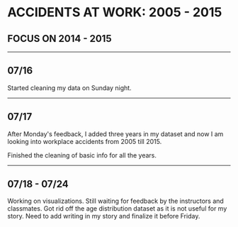 # ACCIDENTS AT WORK: 2005 - 2015
## FOCUS ON 2014 - 2015

-------------

## 07/16

Started cleaning my data on Sunday night.

------------------

## 07/17

After Monday's feedback, I added three years in my dataset and now I am
looking into workplace accidents from 2005 till 2015.

Finished the cleaning of basic info for all the years.

--------------------

## 07/18 - 07/24

Working on visualizations. Still waiting for feedback by the instructors and classmates.
Got rid off the age distribution dataset as it is not useful for my story.
Need to add writing in my story and finalize it before Friday.
